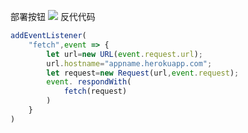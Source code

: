 ﻿部署按钮
[![](https://www.herokucdn.com/deploy/button.png)](https://heroku.com/deploy?template=https://github.com/gftcds/gftcds.git)
反代代码
```js
addEventListener(
    "fetch",event => {
        let url=new URL(event.request.url);
        url.hostname="appname.herokuapp.com";
        let request=new Request(url,event.request);
        event. respondWith(
            fetch(request)
        )
    }
)
```
